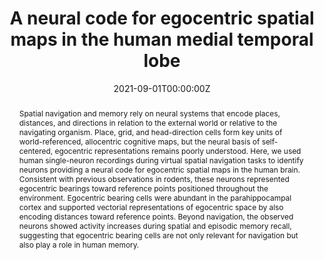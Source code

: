 ---
title: 'A neural code for egocentric spatial maps in the human medial temporal lobe'
authors:
  - admin
  - Armin Brandt
  - Peter C. Reinacher
  - Bernhard P. Staresina
  - Eric T. Reifenstein
  - Christoph T. Weidemann
  - Nora A. Herweg
  - Ansh Patel
  - Melina Tsitsiklis
  - Richard Kempter
  - Michael J. Kahana
  - Andreas Schulze-Bonhage
  - Joshua Jacobs
author_notes:
  - ''
date: '2021-09-01T00:00:00Z'
doi: '10.1016/j.neuron.2021.06.019'

# Schedule page publish date (NOT publication's date).
publishDate: '2021-09-01T00:00:00Z'

# Publication type.
# Legend: 0 = Uncategorized; 1 = Conference paper; 2 = Journal article;
# 3 = Preprint / Working Paper; 4 = Report; 5 = Book; 6 = Book section;
# 7 = Thesis; 8 = Patent
publication_types: ['2']

# Publication name and optional abbreviated publication name.
publication: '*Neuron*'
publication_short: ''

abstract: Spatial navigation and memory rely on neural systems that encode places, distances, and directions in relation to the external world or relative to the navigating organism. Place, grid, and head-direction cells form key units of world-referenced, allocentric cognitive maps, but the neural basis of self-centered, egocentric representations remains poorly understood. Here, we used human single-neuron recordings during virtual spatial navigation tasks to identify neurons providing a neural code for egocentric spatial maps in the human brain. Consistent with previous observations in rodents, these neurons represented egocentric bearings toward reference points positioned throughout the environment. Egocentric bearing cells were abundant in the parahippocampal cortex and supported vectorial representations of egocentric space by also encoding distances toward reference points. Beyond navigation, the observed neurons showed activity increases during spatial and episodic memory recall, suggesting that egocentric bearing cells are not only relevant for navigation but also play a role in human memory.

# Summary. An optional shortened abstract.
# summary: Lorem ipsum dolor sit amet, consectetur adipiscing elit. Duis posuere tellus ac convallis placerat. Proin tincidunt magna sed ex sollicitudin condimentum.

tags:
  - Source Themes
featured: false

# links:
# - name: ""
#   url: ""
# url_pdf: http://arxiv.org/pdf/1512.04133v1
# url_code: ''
# url_dataset: ''
# url_poster: ''
# url_project: ''
# url_slides: ''
# url_source: ''
# url_video: ''

# Featured image
# To use, add an image named `featured.jpg/png` to your page's folder.
image:
  caption: ''
  focal_point: ''
  preview_only: false

# Associated Projects (optional).
#   Associate this publication with one or more of your projects.
#   Simply enter your project's folder or file name without extension.
#   E.g. `internal-project` references `content/project/internal-project/index.md`.
#   Otherwise, set `projects: []`.
projects: []

# Slides (optional).
#   Associate this publication with Markdown slides.
#   Simply enter your slide deck's filename without extension.
#   E.g. `slides: "example"` references `content/slides/example/index.md`.
#   Otherwise, set `slides: ""`.
slides:

#
#{{% callout note %}}
#Click the _Cite_ button above to demo the feature to enable visitors to import publication metadata into their reference management software.
#{{% /callout %}}
#
#Supplementary notes can be added here, including [code and math](https://wowchemy.com/docs/content/writing-markdown-latex/).
---